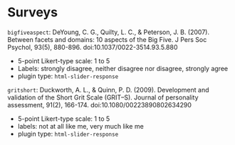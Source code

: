 # Surveys

`bigfiveaspect`: DeYoung, C. G., Quilty, L. C., & Peterson, J. B. (2007). Between facets and domains: 10 aspects of the Big Five. J Pers Soc Psychol, 93(5), 880-896. doi:10.1037/0022-3514.93.5.880

* 5-point Likert-type scale: 1 to 5
* Labels: strongly disagree, neither disagree nor disagree, strongly agree
* plugin type: `html-slider-response` 

`gritshort`: Duckworth, A. L., & Quinn, P. D. (2009). Development and validation of the Short Grit Scale (GRIT–S). Journal of personality assessment, 91(2), 166-174. doi:10.1080/00223890802634290

* 5-point Likert-type scale: 1 to 5
* labels: not at all like me, very much like me
* plugin type: `html-slider-response`

